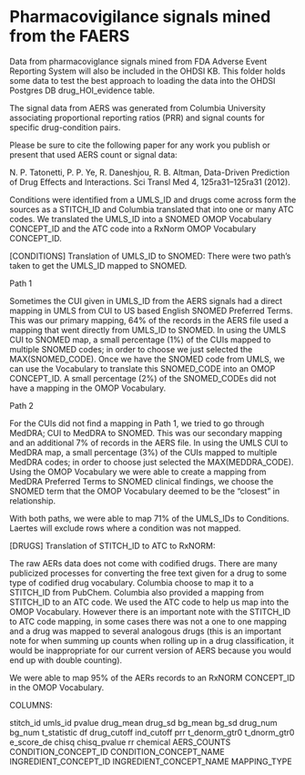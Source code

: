Pharmacovigilance signals mined from the FAERS
====

Data from pharmacoviglance signals mined from FDA Adverse Event
Reporting System will also be included in the OHDSI KB. This folder
holds some data to test the best approach to loading the data into the
OHDSI Postgres DB drug_HOI_evidence table.

The signal data from AERS was generated from Columbia University
associating proportional reporting ratios (PRR) and signal counts for
specific drug-condition pairs.  

Please be sure to cite the following paper for any work you publish or
present that used AERS count or signal data:

N. P. Tatonetti, P. P. Ye, R. Daneshjou, R. B. Altman, Data-Driven Prediction of Drug Effects and Interactions. Sci Transl Med 4, 125ra31–125ra31 (2012).


Conditions were identified from a UMLS_ID and drugs come across form
the sources as a STITCH_ID and Columbia translated that into one or
many ATC codes.  We translated the UMLS_ID into a SNOMED OMOP
Vocabulary CONCEPT_ID and the ATC code into a RxNorm OMOP Vocabulary
CONCEPT_ID.
 
[CONDITIONS] Translation of UMLS_ID to SNOMED:
There were two path’s taken to get the UMLS_ID mapped to SNOMED.
 
Path 1

Sometimes the CUI given in UMLS_ID from the AERS signals had a direct
mapping in UMLS from CUI to US based English SNOMED Preferred Terms.
This was our primary mapping, 64% of the records in the AERS file used
a mapping that went directly from UMLS_ID to SNOMED.  In using the
UMLS CUI to SNOMED map, a small percentage (1%) of the CUIs mapped to
multiple SNOMED codes; in order to choose we just selected the
MAX(SNOMED_CODE).  Once we have the SNOMED code from UMLS, we can use
the Vocabulary to translate this SNOMED_CODE into an OMOP CONCEPT_ID.
A small percentage (2%) of the SNOMED_CODEs did not have a mapping in
the OMOP Vocabulary.
 
Path 2

For the CUIs did not find a mapping in Path 1, we tried to go through
MedDRA; CUI to MedDRA to SNOMED.  This was our secondary mapping and
an additional 7% of records in the AERS file.  In using the UMLS CUI
to MedDRA map, a small percentage (3%) of the CUIs mapped to multiple
MedDRA codes; in order to choose just selected the MAX(MEDDRA_CODE).
Using the OMOP Vocabulary we were able to create a mapping from MedDRA
Preferred Terms to SNOMED clinical findings, we choose the SNOMED term
that the OMOP Vocabulary deemed to be the “closest” in relationship.
 
With both paths, we were able to map 71% of the UMLS_IDs to
Conditions.  Laertes will exclude rows where a condition was not
mapped.
 
[DRUGS] Translation of STITCH_ID to ATC to RxNORM:

The raw AERs data does not come with codified drugs.  There are many
publicized processes for converting the free text given for a drug to
some type of codified drug vocabulary.  Columbia choose to map it to a
STITCH_ID from PubChem.  Columbia also provided a mapping from
STITCH_ID to an ATC code.  We used the ATC code to help us map into
the OMOP Vocabulary.  However there is an important note with the
STITCH_ID to ATC code mapping, in some cases there was not a one to
one mapping and a drug was mapped to several analogous drugs (this is
an important note for when summing up counts when rolling up in a drug
classification, it would be inappropriate for our current version of
AERS because you would end up with double counting).
 
We were able to map 95% of the AERs records to an RxNORM CONCEPT_ID in
the OMOP Vocabulary.


COLUMNS:


stitch_id
umls_id
pvalue
drug_mean
drug_sd
bg_mean
bg_sd
drug_num
bg_num
t_statistic
df
drug_cutoff
ind_cutoff
prr
t_denorm_gtr0
t_dnorm_gtr0
e_score_de
chisq
chisq_pvalue
rr
chemical
AERS_COUNTS
CONDITION_CONCEPT_ID
CONDITION_CONCEPT_NAME
INGREDIENT_CONCEPT_ID
INGREDIENT_CONCEPT_NAME
MAPPING_TYPE

